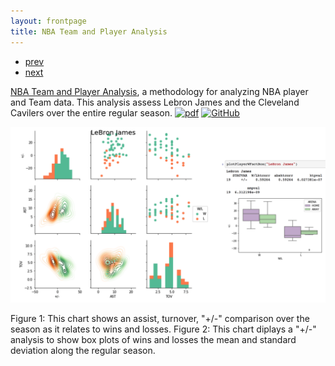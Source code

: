 ```yaml
---
layout: frontpage
title: NBA Team and Player Analysis
---
```


<div class="navbar">
  <div class="navbar-inner">
      <ul class="nav">
          <li><a href="bioinformatics1.html">prev</a></li>
          <li><a href="bioinformatics2.html">next</a></li>
      </ul>
  </div>
</div>

[NBA Team and Player Analysis](https://github.com/bsharvey/NBA_Player_Team_Analysis), a methodology for analyzing NBA player and Team data.  This analysis assess Lebron James and the Cleveland Cavilers over the entire regular season. 
[![pdf](../icons16/pdf-icon.png)]()
[![GitHub](../icons16/github-icon.png)](https://github.com/bsharvey/NBA_Player_Team_Analysis)

![Harvey NBA Analysis (2017) Fig 1 and 2](../../pages/publpics/nba1.png)

Figure 1: This chart shows an assist, turnover, "+/-" comparison over the season as it relates to wins and losses.
Figure 2: This chart diplays a "+/-" analysis to show box plots of wins and losses the mean and standard deviation along the regular season.

